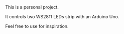 This is a personal project.

It controls two WS2811 LEDs strip with an Arduino Uno.

Feel free to use for inspiration.
